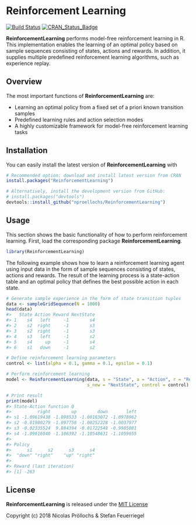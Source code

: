 
<!-- README.md is generated from README.Rmd. Please edit that file -->
Reinforcement Learning
======================

[![Build Status](https://travis-ci.org/nproellochs/ReinforcementLearning.svg?branch=master)](https://travis-ci.org/nproellochs/ReinforcementLearning) [![CRAN\_Status\_Badge](http://www.r-pkg.org/badges/version/ReinforcementLearning)](https://cran.r-project.org/package=ReinforcementLearning)

**ReinforcementLearning** performs model-free reinforcement learning in R. This implementation enables the learning of an optimal policy based on sample sequences consisting of states, actions and rewards. In addition, it supplies multiple predefined reinforcement learning algorithms, such as experience replay.

Overview
--------

The most important functions of **ReinforcementLearning** are:

-   Learning an optimal policy from a fixed set of a priori known transition samples
-   Predefined learning rules and action selection modes
-   A highly customizable framework for model-free reinforcement learning tasks

Installation
------------

You can easily install the latest version of **ReinforcementLearning** with

``` r
# Recommended option: download and install latest version from CRAN
install.packages("ReinforcementLearning")

# Alternatively, install the development version from GitHub:
# install.packages("devtools")
devtools::install_github("nproellochs/ReinforcementLearning")
```

Usage
-----

This section shows the basic functionality of how to perform reinforcement learning. First, load the corresponding package **ReinforcementLearning**.

``` r
library(ReinforcementLearning)
```

The following example shows how to learn a reinforcement learning agent using input data in the form of sample sequences consisting of states, actions and rewards. The result of the learning process is a state-action table and an optimal policy that defines the best possible action in each state.

``` r
# Generate sample experience in the form of state transition tuples
data <- sampleGridSequence(N = 1000)
head(data)
#>   State Action Reward NextState
#> 1    s4   left     -1        s4
#> 2    s2  right     -1        s3
#> 3    s2  right     -1        s3
#> 4    s3   left     -1        s2
#> 5    s4     up     -1        s4
#> 6    s1   down     -1        s2

# Define reinforcement learning parameters
control <- list(alpha = 0.1, gamma = 0.1, epsilon = 0.1)

# Perform reinforcement learning
model <- ReinforcementLearning(data, s = "State", a = "Action", r = "Reward", 
                               s_new = "NextState", control = control)

# Print result
print(model)
#> State-Action function Q
#>          right        up        down       left
#> s1 -1.09619438 -1.098533 -1.00183072 -1.0978962
#> s2 -0.01980279 -1.097758 -1.00252228 -1.0037977
#> s3 -0.02335524  9.884394 -0.01722548 -0.9985081
#> s4 -1.09616040 -1.106392 -1.10548631 -1.1059655
#> 
#> Policy
#>      s1      s2      s3      s4 
#>  "down" "right"    "up" "right" 
#> 
#> Reward (last iteration)
#> [1] -263
```

License
-------

**ReinforcementLearning** is released under the [MIT License](https://opensource.org/licenses/MIT)

Copyright (c) 2018 Nicolas Pröllochs & Stefan Feuerriegel

